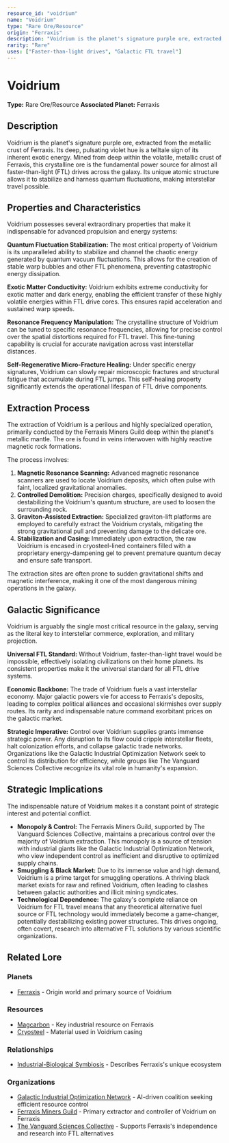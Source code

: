 ```yaml
---
resource_id: "voidrium"
name: "Voidrium"
type: "Rare Ore/Resource"
origin: "Ferraxis"
description: "Voidrium is the planet's signature purple ore, extracted from the metallic crust of Ferraxis. It powers faster-than-light drives across the galaxy."
rarity: "Rare"
uses: ["Faster-than-light drives", "Galactic FTL travel"]
---
```


# Voidrium

**Type:** Rare Ore/Resource
**Associated Planet:** Ferraxis

## Description
Voidrium is the planet's signature purple ore, extracted from the metallic crust of Ferraxis. Its deep, pulsating violet hue is a telltale sign of its inherent exotic energy. Mined from deep within the volatile, metallic crust of Ferraxis, this crystalline ore is the fundamental power source for almost all faster-than-light (FTL) drives across the galaxy. Its unique atomic structure allows it to stabilize and harness quantum fluctuations, making interstellar travel possible.

## Properties and Characteristics
Voidrium possesses several extraordinary properties that make it indispensable for advanced propulsion and energy systems:

**Quantum Fluctuation Stabilization:** The most critical property of Voidrium is its unparalleled ability to stabilize and channel the chaotic energy generated by quantum vacuum fluctuations. This allows for the creation of stable warp bubbles and other FTL phenomena, preventing catastrophic energy dissipation.

**Exotic Matter Conductivity:** Voidrium exhibits extreme conductivity for exotic matter and dark energy, enabling the efficient transfer of these highly volatile energies within FTL drive cores. This ensures rapid acceleration and sustained warp speeds.

**Resonance Frequency Manipulation:** The crystalline structure of Voidrium can be tuned to specific resonance frequencies, allowing for precise control over the spatial distortions required for FTL travel. This fine-tuning capability is crucial for accurate navigation across vast interstellar distances.

**Self-Regenerative Micro-Fracture Healing:** Under specific energy signatures, Voidrium can slowly repair microscopic fractures and structural fatigue that accumulate during FTL jumps. This self-healing property significantly extends the operational lifespan of FTL drive components.

## Extraction Process
The extraction of Voidrium is a perilous and highly specialized operation, primarily conducted by the Ferraxis Miners Guild deep within the planet's metallic mantle. The ore is found in veins interwoven with highly reactive magnetic rock formations.

The process involves:
1.  **Magnetic Resonance Scanning:** Advanced magnetic resonance scanners are used to locate Voidrium deposits, which often pulse with faint, localized gravitational anomalies.
2.  **Controlled Demolition:** Precision charges, specifically designed to avoid destabilizing the Voidrium's quantum structure, are used to loosen the surrounding rock.
3.  **Graviton-Assisted Extraction:** Specialized graviton-lift platforms are employed to carefully extract the Voidrium crystals, mitigating the strong gravitational pull and preventing damage to the delicate ore.
4.  **Stabilization and Casing:** Immediately upon extraction, the raw Voidrium is encased in cryosteel-lined containers filled with a proprietary energy-dampening gel to prevent premature quantum decay and ensure safe transport.

The extraction sites are often prone to sudden gravitational shifts and magnetic interference, making it one of the most dangerous mining operations in the galaxy.

## Galactic Significance
Voidrium is arguably the single most critical resource in the galaxy, serving as the literal key to interstellar commerce, exploration, and military projection.

**Universal FTL Standard:** Without Voidrium, faster-than-light travel would be impossible, effectively isolating civilizations on their home planets. Its consistent properties make it the universal standard for all FTL drive systems.

**Economic Backbone:** The trade of Voidrium fuels a vast interstellar economy. Major galactic powers vie for access to Ferraxis's deposits, leading to complex political alliances and occasional skirmishes over supply routes. Its rarity and indispensable nature command exorbitant prices on the galactic market.

**Strategic Imperative:** Control over Voidrium supplies grants immense strategic power. Any disruption to its flow could cripple interstellar fleets, halt colonization efforts, and collapse galactic trade networks. Organizations like the Galactic Industrial Optimization Network seek to control its distribution for efficiency, while groups like The Vanguard Sciences Collective recognize its vital role in humanity's expansion.

## Strategic Implications
The indispensable nature of Voidrium makes it a constant point of strategic interest and potential conflict.

*   **Monopoly & Control:** The Ferraxis Miners Guild, supported by The Vanguard Sciences Collective, maintains a precarious control over the majority of Voidrium extraction. This monopoly is a source of tension with industrial giants like the Galactic Industrial Optimization Network, who view independent control as inefficient and disruptive to optimized supply chains.
*   **Smuggling & Black Market:** Due to its immense value and high demand, Voidrium is a prime target for smuggling operations. A thriving black market exists for raw and refined Voidrium, often leading to clashes between galactic authorities and illicit mining syndicates.
*   **Technological Dependence:** The galaxy's complete reliance on Voidrium for FTL travel means that any theoretical alternative fuel source or FTL technology would immediately become a game-changer, potentially destabilizing existing power structures. This drives ongoing, often covert, research into alternative FTL solutions by various scientific organizations.

## Related Lore

### Planets
*   [Ferraxis](/planets/ferraxis) - Origin world and primary source of Voidrium

### Resources
*   [Magcarbon](/resources/magcarbon) - Key industrial resource on Ferraxis
*   [Cryosteel](/resources/cryosteel) - Material used in Voidrium casing

### Relationships
*   [Industrial-Biological Symbiosis](/relationships/ferraxis_industrial_biological_symbiosis) - Describes Ferraxis's unique ecosystem

### Organizations
*   [Galactic Industrial Optimization Network](/organizations/galactic_industrial_optimization_network) - AI-driven coalition seeking efficient resource control
*   [Ferraxis Miners Guild](/organizations/example_miners_guild) - Primary extractor and controller of Voidrium on Ferraxis
*   [The Vanguard Sciences Collective](/organizations/vanguard_sciences_collective) - Supports Ferraxis's independence and research into FTL alternatives